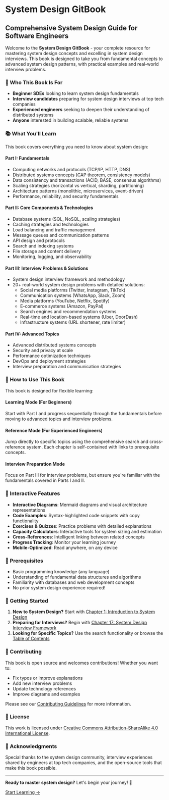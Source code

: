 # System Design GitBook

## Comprehensive System Design Guide for Software Engineers

Welcome to the **System Design GitBook** - your complete resource for mastering system design concepts and excelling in system design interviews. This book is designed to take you from fundamental concepts to advanced system design patterns, with practical examples and real-world interview problems.

### 🎯 Who This Book Is For

- **Beginner SDEs** looking to learn system design fundamentals
- **Interview candidates** preparing for system design interviews at top tech companies
- **Experienced engineers** seeking to deepen their understanding of distributed systems
- **Anyone** interested in building scalable, reliable systems

### 📚 What You'll Learn

This book covers everything you need to know about system design:

#### Part I: Fundamentals
- Computing networks and protocols (TCP/IP, HTTP, DNS)
- Distributed systems concepts (CAP theorem, consistency models)
- Data consistency and transactions (ACID, BASE, consensus algorithms)
- Scaling strategies (horizontal vs vertical, sharding, partitioning)
- Architecture patterns (monolithic, microservices, event-driven)
- Performance, reliability, and security fundamentals

#### Part II: Core Components & Technologies
- Database systems (SQL, NoSQL, scaling strategies)
- Caching strategies and technologies
- Load balancing and traffic management
- Message queues and communication patterns
- API design and protocols
- Search and indexing systems
- File storage and content delivery
- Monitoring, logging, and observability

#### Part III: Interview Problems & Solutions
- System design interview framework and methodology
- 20+ real-world system design problems with detailed solutions:
  - Social media platforms (Twitter, Instagram, TikTok)
  - Communication systems (WhatsApp, Slack, Zoom)
  - Media platforms (YouTube, Netflix, Spotify)
  - E-commerce systems (Amazon, PayPal)
  - Search engines and recommendation systems
  - Real-time and location-based systems (Uber, DoorDash)
  - Infrastructure systems (URL shortener, rate limiter)

#### Part IV: Advanced Topics
- Advanced distributed systems concepts
- Security and privacy at scale
- Performance optimization techniques
- DevOps and deployment strategies
- Interview preparation and communication strategies

### 🚀 How to Use This Book

This book is designed for flexible learning:

#### **Learning Mode** (For Beginners)
Start with Part I and progress sequentially through the fundamentals before moving to advanced topics and interview problems.

#### **Reference Mode** (For Experienced Engineers)
Jump directly to specific topics using the comprehensive search and cross-reference system. Each chapter is self-contained with links to prerequisite concepts.

#### **Interview Preparation Mode**
Focus on Part III for interview problems, but ensure you're familiar with the fundamentals covered in Parts I and II.

### 🎨 Interactive Features

- **Interactive Diagrams**: Mermaid diagrams and visual architecture representations
- **Code Examples**: Syntax-highlighted code snippets with copy functionality
- **Exercises & Quizzes**: Practice problems with detailed explanations
- **Capacity Calculators**: Interactive tools for system sizing and estimation
- **Cross-References**: Intelligent linking between related concepts
- **Progress Tracking**: Monitor your learning journey
- **Mobile-Optimized**: Read anywhere, on any device

### 🔧 Prerequisites

- Basic programming knowledge (any language)
- Understanding of fundamental data structures and algorithms
- Familiarity with databases and web development concepts
- No prior system design experience required!

### 📖 Getting Started

1. **New to System Design?** Start with [Chapter 1: Introduction to System Design](part-i-fundamentals/chapter-01-introduction/README.md)
2. **Preparing for Interviews?** Begin with [Chapter 17: System Design Interview Framework](part-iii-interviews/chapter-17-framework/README.md)
3. **Looking for Specific Topics?** Use the search functionality or browse the [Table of Contents](SUMMARY.md)

### 🤝 Contributing

This book is open source and welcomes contributions! Whether you want to:
- Fix typos or improve explanations
- Add new interview problems
- Update technology references
- Improve diagrams and examples

Please see our [Contributing Guidelines](CONTRIBUTING.md) for more information.

### 📝 License

This work is licensed under [Creative Commons Attribution-ShareAlike 4.0 International License](LICENSE.md).

### 🙏 Acknowledgments

Special thanks to the system design community, interview experiences shared by engineers at top tech companies, and the open-source tools that make this book possible.

---

**Ready to master system design?** Let's begin your journey! 🚀

[Start Learning →](part-i-fundamentals/chapter-01-introduction/README.md)
